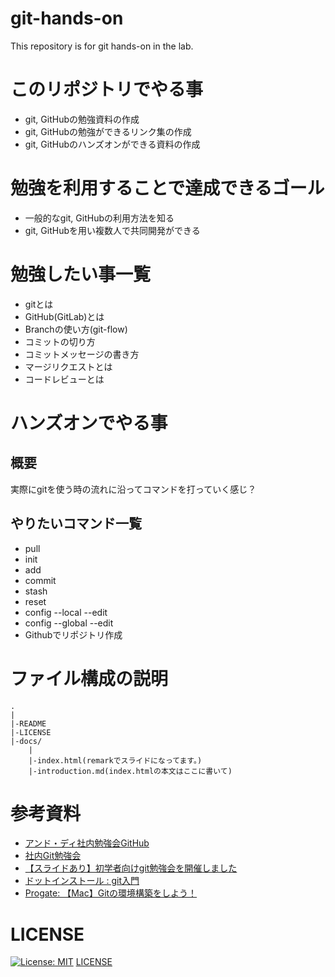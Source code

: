 # git-hands-on
This repository is for git hands-on in the lab.

# このリポジトリでやる事
- git, GitHubの勉強資料の作成
- git, GitHubの勉強ができるリンク集の作成
- git, GitHubのハンズオンができる資料の作成

# 勉強を利用することで達成できるゴール
- 一般的なgit, GitHubの利用方法を知る
- git, GitHubを用い複数人で共同開発ができる

# 勉強したい事一覧
- gitとは
- GitHub(GitLab)とは
- Branchの使い方(git-flow)
- コミットの切り方
- コミットメッセージの書き方
- マージリクエストとは
- コードレビューとは

# ハンズオンでやる事
## 概要
実際にgitを使う時の流れに沿ってコマンドを打っていく感じ？

## やりたいコマンド一覧
- pull
- init
- add
- commit
- stash
- reset
- config --local --edit
- config --global --edit
- Githubでリポジトリ作成


# ファイル構成の説明
```
.
|
|-README
|-LICENSE
|-docs/
    |
    |-index.html(remarkでスライドになってます。)
    |-introduction.md(index.htmlの本文はここに書いて)
```

# 参考資料
- [アンド・ディ社内勉強会GitHub](https://www.and-d.co.jp/wp-content/uploads/2020/02/アンド・ディ社内勉強会GitHub.pdf)
- [社内Git勉強会](https://qiita.com/rynkjm/items/5a6578c7b2b5f8698e6d)
- [【スライドあり】初学者向けgit勉強会を開催しました](https://www.infiniteloop.co.jp/blog/2016/02/torikore-git-1/)
- [ドットインストール : git入門](https://dotinstall.com/lessons/basic_git)
- [Progate: 【Mac】Gitの環境構築をしよう！](https://prog-8.com/docs/git-env)
# LICENSE
[![License: MIT](https://img.shields.io/badge/License-MIT-yellow.svg)](https://opensource.org/licenses/MIT)
[LICENSE](https://github.com/haruu11113/git-hands-on/blob/main/LICENSE)

